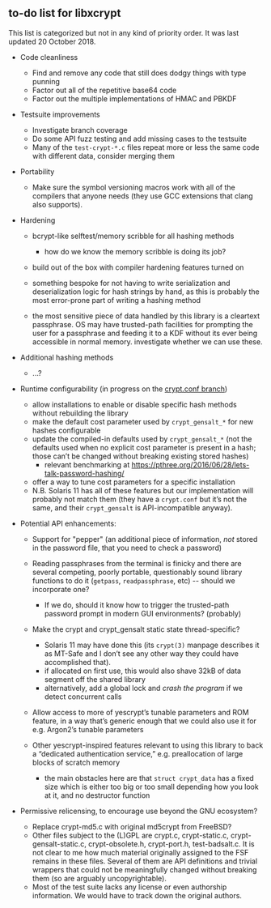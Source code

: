 to-do list for libxcrypt
------------------------

This list is categorized but not in any kind of priority order.
It was last updated 20 October 2018.

* Code cleanliness
  * Find and remove any code that still does dodgy things with type punning
  * Factor out all of the repetitive base64 code
  * Factor out the multiple implementations of HMAC and PBKDF

* Testsuite improvements
  * Investigate branch coverage
  * Do some API fuzz testing and add missing cases to the testsuite
  * Many of the `test-crypt-*.c` files repeat more or less the same
    code with different data, consider merging them

* Portability
  * Make sure the symbol versioning macros work with all of the
    compilers that anyone needs (they use GCC extensions that clang
    also supports).

* Hardening
  * bcrypt-like selftest/memory scribble for all hashing methods
    * how do we know the memory scribble is doing its job?
  * build out of the box with compiler hardening features turned on
  * something bespoke for not having to write serialization and
    deserialization logic for hash strings by hand, as this is
    probably the most error-prone part of writing a hashing method

  * the most sensitive piece of data handled by this library is a
    cleartext passphrase.  OS may have trusted-path facilities for
    prompting the user for a passphrase and feeding it to a KDF
    without its ever being accessible in normal memory.  investigate
    whether we can use these.

* Additional hashing methods
  * ...?

* Runtime configurability (in progress on the [crypt.conf branch][])
  * allow installations to enable or disable specific hash methods
    without rebuilding the library
  * make the default cost parameter used by `crypt_gensalt_*` for new
    hashes configurable
  * update the compiled-in defaults used by `crypt_gensalt_*` (not the
    defaults used when no explicit cost parameter is present in a
    hash; those can’t be changed without breaking existing stored hashes)
    * relevant benchmarking at
      <https://pthree.org/2016/06/28/lets-talk-password-hashing/>
  * offer a way to tune cost parameters for a specific installation
  * N.B. Solaris 11 has all of these features but our implementation will
    probably not match them (they have a `crypt.conf` but it’s not the
    same, and their `crypt_gensalt` is API-incompatible anyway).

[crypt.conf branch]: https://github.com/besser82/libxcrypt/tree/zack/crypt.conf

* Potential API enhancements:

  * Support for "pepper" (an additional piece of information, _not_
    stored in the password file, that you need to check a password)

  * Reading passphrases from the terminal is finicky and there are
    several competing, poorly portable, questionably sound library
    functions to do it (`getpass`, `readpassphrase`, etc) -- should we
    incorporate one?
    * If we do, should it know how to trigger the trusted-path
      password prompt in modern GUI environments? (probably)

  * Make the crypt and crypt_gensalt static state thread-specific?
    * Solaris 11 may have done this (its `crypt(3)` manpage describes
      it as MT-Safe and I don’t see any other way they could have
      accomplished that).
    * if allocated on first use, this would also shave 32kB of
      data segment off the shared library
    * alternatively, add a global lock and *crash the program* if we
      detect concurrent calls

  * Allow access to more of yescrypt’s tunable parameters and ROM
    feature, in a way that’s generic enough that we could also use it
    for e.g. Argon2’s tunable parameters

  * Other yescrypt-inspired features relevant to using this library to
    back a “dedicated authentication service,” e.g. preallocation of
    large blocks of scratch memory
    * the main obstacles here are that `struct crypt_data` has a fixed
      size which is either too big or too small depending how you look
      at it, and no destructor function

* Permissive relicensing, to encourage use beyond the GNU ecosystem?
  * Replace crypt-md5.c with original md5crypt from FreeBSD?
  * Other files subject to the (L)GPL are crypt.c, crypt-static.c,
    crypt-gensalt-static.c, crypt-obsolete.h, crypt-port.h,
    test-badsalt.c.  It is not clear to me how much material originally
    assigned to the FSF remains in these files.
    Several of them are API definitions and trivial wrappers that
    could not be meaningfully changed without breaking them (so are
    arguably uncopyrightable).
  * Most of the test suite lacks any license or even authorship
    information.  We would have to track down the original authors.
